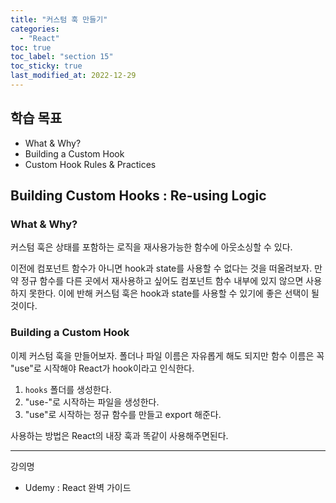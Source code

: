 ```yaml
---
title: "커스텀 훅 만들기"
categories:
  - "React"
toc: true
toc_label: "section 15"
toc_sticky: true
last_modified_at: 2022-12-29
---
```


## 학습 목표

- What & Why?
- Building a Custom Hook
- Custom Hook Rules & Practices

## Building Custom Hooks : Re-using Logic

### What & Why?

커스텀 훅은 상태를 포함하는 로직을 재사용가능한 함수에 아웃소싱할 수 있다.

이전에 컴포넌트 함수가 아니면 hook과 state를 사용할 수 없다는 것을 떠올려보자. 만약 정규 함수를 다른 곳에서 재사용하고 싶어도 컴포넌트 함수 내부에 있지 않으면 사용하지 못한다. 이에 반해 커스텀 훅은 hook과 state를 사용할 수 있기에 좋은 선택이 될 것이다.

### Building a Custom Hook

이제 커스텀 훅을 만들어보자. 폴더나 파일 이름은 자유롭게 해도 되지만 함수 이름은 꼭 "use"로 시작해야 React가 hook이라고 인식한다.

1. `hooks` 폴더를 생성한다.
2. "use-"로 시작하는 파일을 생성한다.
3. "use"로 시작하는 정규 함수를 만들고 export 해준다.

사용하는 방법은 React의 내장 훅과 똑같이 사용해주면된다.

---

강의명

- Udemy : React 완벽 가이드
